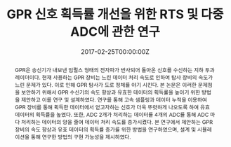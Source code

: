 ---
title: "GPR 신호 획득률 개선을 위한 RTS 및 다중 ADC에 관한 연구"
authors:
- admin
date: "2017-02-25T00:00:00Z"
doi: ""

# Schedule page publish date (NOT publication's date).
publishDate: "2017-01-27T00:00:00Z"

# Publication type.
# Legend: 0 = Uncategorized; 1 = Conference paper; 2 = Journal article;
# 3 = Preprint / Working Paper; 4 = Report; 5 = Book; 6 = Book section;
# 7 = Thesis; 8 = Patent
publication_types: ["7"]

# Publication name and optional abbreviated publication name.
publication: "한국산업기술대학교"
publication_short: ""

abstract: "GPR은 송신기가 내보낸 임펄스 형태의 전자파가 반사되어 돌아온 신호를 수신하는 지하 투과 레이더이다. 현재 사용하는 GPR 장비는 느린 데이터 처리 속도로 인하여 탐사 장비의 속도가 느린 문제가 있다. 이로 인해 GPR 탐사가 도로 정체를 야기 시킨다. 
본 논문은 이러한 문제점을 보안하기 위해서 GPR 수신기의 속도 향상과 유효한 데이터의 획득률을 높이기 위한 방법을 제안하고 이를 연구 및 설계하였다. 연구를 통해 고속 샘플링과 데이터 누적을 이용하여 GPR 장비를 통해 획득한 데이터에서 얻고자하는 신호가 더욱 뚜렷하게 나오도록 하여 유효 데이터의 획득률을 높였다. 또한, ADC 2개가 처리하는 데이터를 4개의 ADC를 통해 ADC 마다 처리하는 데이터의 양을 줄여 데이터 처리 속도를 증가시켰다.
본 연구에서 제안하는 GPR 장비의 속도 향상과 유효 데이터의 획득률 증가를 위한 방법을 연구하였으며, 설계 및 시뮬레이션을 통해 연구한 방법의 구현 가능성을 제시하였다."

# Summary. An optional shortened abstract.
#summary: Lorem ipsum dolor sit amet, consectetur adipiscing elit. Duis posuere tellus ac convallis placerat. Proin tincidunt magna sed ex sollicitudin condimentum.

tags:
- GPR
- RTS
- RF 신호 처리
- 다중 ADC
- Altera Cyclone
- FPGA
- 임베디드 SoC
featured: true

# links:
# - name: ""
#   url: ""
url_pdf: ""
url_code: ''
url_dataset: ''
url_poster: ''
url_project: ''
url_slides: ''
url_source: ''
url_video: ''

# Featured image
# To use, add an image named `featured.jpg/png` to your page's folder. 
image:
  caption: 'Image credit: [**Unsplash**](https://unsplash.com/photos/jdD8gXaTZsc)'
  focal_point: ""
  preview_only: false

# Associated Projects (optional).
#   Associate this publication with one or more of your projects.
#   Simply enter your project's folder or file name without extension.
#   E.g. `internal-project` references `content/project/internal-project/index.md`.
#   Otherwise, set `projects: []`.
projects:
- graduation_work

# Slides (optional).
#   Associate this publication with Markdown slides.
#   Simply enter your slide deck's filename without extension.
#   E.g. `slides: "example"` references `content/slides/example/index.md`.
#   Otherwise, set `slides: ""`.
slides: ""
---